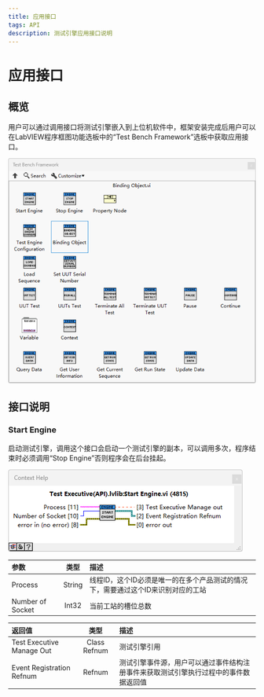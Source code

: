 ```yaml
---
title: 应用接口
tags: API
description: 测试引擎应用接口说明
---
```


# 应用接口

## 概览

用户可以通过调用接口将测试引擎嵌入到上位机软件中，框架安装完成后用户可以在LabVIEW程序框图功能选板中的“Test Bench Framework”选板中获取应用接口。

<img title="API" src="../assets/img/2025-08-28 144446.png" alt="loading-ag-178">

## 接口说明

### Start Engine

启动测试引擎，调用这个接口会启动一个测试引擎的副本，可以调用多次，程序结束时必须调用“Stop Engine”否则程序会在后台挂起。

<img title="API" src="../assets/img/2025-08-28 160234.png" alt="loading-ag-178">

| 参数               | 类型     | 描述                                          |
|:---------------- |:------:|:------------------------------------------- |
| Process          | String | 线程ID，这个ID必须是唯一的在多个产品测试的情况下，需要通过这个ID来识别对应的工站 |
| Number of Socket | Int32  | 当前工站的槽位总数                                   |

| 返回值                       | 类型           | 描述                                         |
|:------------------------- |:------------:|:---------------------------------------------------------------------- |
| Test Executive Manage Out | Class Refnum | 测试引擎引用                                                                 |
| Event Registration Refnum | Refnum       | 测试引擎事件源，用户可以通过事件结构注册事件来获取测试引擎执行过程中的事件数据返回值                             |

